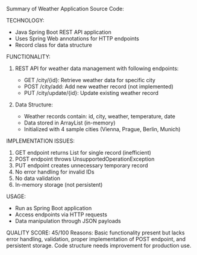 Summary of Weather Application Source Code:

TECHNOLOGY:
- Java Spring Boot REST API application
- Uses Spring Web annotations for HTTP endpoints
- Record class for data structure

FUNCTIONALITY:
1. REST API for weather data management with following endpoints:
   - GET /city/{id}: Retrieve weather data for specific city
   - POST /city/add: Add new weather record (not implemented)
   - PUT /city/update/{id}: Update existing weather record

2. Data Structure:
   - Weather records contain: id, city, weather, temperature, date
   - Data stored in ArrayList (in-memory)
   - Initialized with 4 sample cities (Vienna, Prague, Berlin, Munich)

IMPLEMENTATION ISSUES:
1. GET endpoint returns List for single record (inefficient)
2. POST endpoint throws UnsupportedOperationException
3. PUT endpoint creates unnecessary temporary record
4. No error handling for invalid IDs
5. No data validation
6. In-memory storage (not persistent)

USAGE:
- Run as Spring Boot application
- Access endpoints via HTTP requests
- Data manipulation through JSON payloads

QUALITY SCORE: 45/100
Reasons: Basic functionality present but lacks error handling, validation, proper implementation of POST endpoint, and persistent storage. Code structure needs improvement for production use.